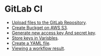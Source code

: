 # GitLab CI
- [Upload files to the GitLab Repository](sections/02-gitlab-ci.md#).<br>
- [Create Buckget on AWS S3](sections/02-gitlab-ci.md#).<br>
- [Generate new access key And secret key](sections/02-gitlab-ci.md#).<br>
- [Store keys in Varisbles](sections/02-gitlab-ci.md#).<br>
- [Create a YAML file](sections/02-gitlab-ci.md#).<br>
- [Viewing a workflow result](sections/02-gitlab-ci.md#).<br>
